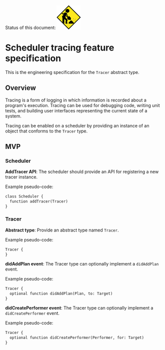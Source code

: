 Status of this document:
![](../../_assets/under-construction-flashing-barracade-animation.gif)

# Scheduler tracing feature specification

This is the engineering specification for the `Tracer` abstract type.

## Overview

Tracing is a form of logging in which information is recorded about a program's execution. Tracing can be used for debugging code, writing unit tests, and building user interfaces representing the current state of a system.

Tracing can be enabled on a scheduler by providing an instance of an object that conforms to the `Tracer` type.

## MVP

### Scheduler

**AddTracer API**: The scheduler should provide an API for registering a new tracer instance.

Example pseudo-code:

```
class Scheduler {
  function addTracer(Tracer)
}
```

### Tracer

**Abstract type**: Provide an abstract type named `Tracer`.

Example pseudo-code:

```
Tracer {
}
```

**didAddPlan event**: The Tracer type can optionally implement a `didAddPlan` event.

Example pseudo-code:

```
Tracer {
  optional function didAddPlan(Plan, to: Target)
}
```

**didCreatePerformer event**: The Tracer type can optionally implement a `didCreatePerformer` event.

Example pseudo-code:

```
Tracer {
  optional function didCreatePerformer(Performer, for: Target)
}
```
